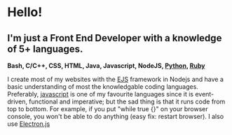 # Hello!

## I'm just a Front End Developer with a knowledge of 5+ languages.
**Bash, C/C++, CSS, HTML, Java, Javascript, NodeJS, [Python](https://www.python.org/), [Ruby](https://www.ruby-lang.org/)**

I create most of my websites with the [EJS](https://ejs.co/) framework in Nodejs and have a basic understanding of most the knowledgable coding languages. Preferably, [javascript](https://javascript.com) is one of my favourite languages since it is event-driven, functional and imperative; but the sad thing is that it runs code from top to bottom. For example, if you put "while true {}" on your browser console, you won't be able to do anything (easy fix: restart browser). I also use [Electron.js](https://www.electronjs.org/docs/tutorial/quick-start)
